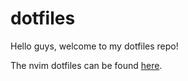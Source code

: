 # dotfiles

Hello guys, welcome to my dotfiles repo!

The nvim dotfiles can be found [here](https://github.com/rufevean/nvim).


